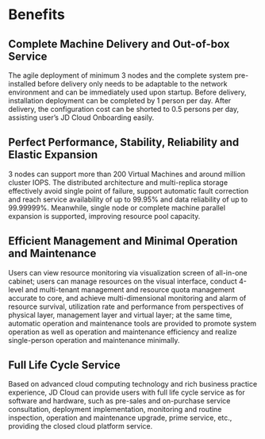 # Benefits

## Complete Machine Delivery and Out-of-box Service

The agile deployment of minimum 3 nodes and the complete system pre-installed before delivery only needs to be adaptable to the network environment and can be immediately used upon startup. Before delivery, installation deployment can be completed by 1 person per day. After delivery, the configuration cost can be shorted to 0.5 persons per day, assisting user’s JD Cloud Onboarding easily.

## Perfect Performance, Stability, Reliability and Elastic Expansion

3 nodes can support more than 200 Virtual Machines and around million cluster IOPS. The distributed architecture and multi-replica storage effectively avoid single point of failure, support automatic fault correction and reach service availability of up to 99.95% and data reliability of up to 99.99999%. Meanwhile, single node or complete machine parallel expansion is supported, improving resource pool capacity.

## Efficient Management and Minimal Operation and Maintenance

Users can view resource monitoring via visualization screen of all-in-one cabinet; users can manage resources on the visual interface, conduct 4-level and multi-tenant management and resource quota management accurate to core, and achieve multi-dimensional monitoring and alarm of resource survival, utilization rate and performance from perspectives of physical layer, management layer and virtual layer; at the same time, automatic operation and maintenance tools are provided to promote system operation as well as operation and maintenance efficiency and realize single-person operation and maintenance minimally.

## Full Life Cycle Service

Based on advanced cloud computing technology and rich business practice experience, JD Cloud can provide users with full life cycle service as for software and hardware, such as pre-sales and on-purchase service consultation, deployment implementation, monitoring and routine inspection, operation and maintenance upgrade, prime service, etc., providing the closed cloud platform service.

